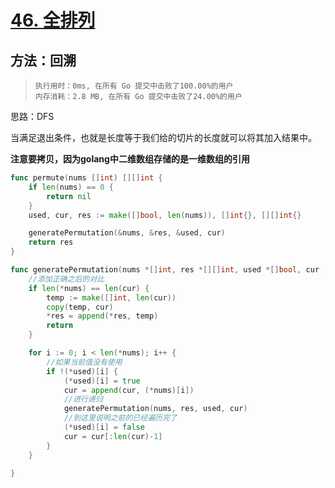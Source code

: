 # [46. 全排列](https://leetcode-cn.com/problems/permutations/)

## 方法：回溯

> ```
> 执行用时：0ms, 在所有 Go 提交中击败了100.00%的用户
> 内存消耗：2.8 MB, 在所有 Go 提交中击败了24.00%的用户
> ```

思路：DFS

当满足退出条件，也就是长度等于我们给的切片的长度就可以将其加入结果中。

**注意要拷贝，因为golang中二维数组存储的是一维数组的引用**

```go
func permute(nums []int) [][]int {
	if len(nums) == 0 {
		return nil
	}
	used, cur, res := make([]bool, len(nums)), []int{}, [][]int{}

	generatePermutation(&nums, &res, &used, cur)
	return res
}

func generatePermutation(nums *[]int, res *[][]int, used *[]bool, cur []int) {
	//添加正确之后的对比
	if len(*nums) == len(cur) {
		temp := make([]int, len(cur))
		copy(temp, cur)
		*res = append(*res, temp)
		return
	}

	for i := 0; i < len(*nums); i++ {
		//如果当前值没有使用
		if !(*used)[i] {
			(*used)[i] = true
			cur = append(cur, (*nums)[i])
			//进行递归
			generatePermutation(nums, res, used, cur)
			//到这里说明之前的已经遍历完了
			(*used)[i] = false
			cur = cur[:len(cur)-1]
		}
	}

}

```

